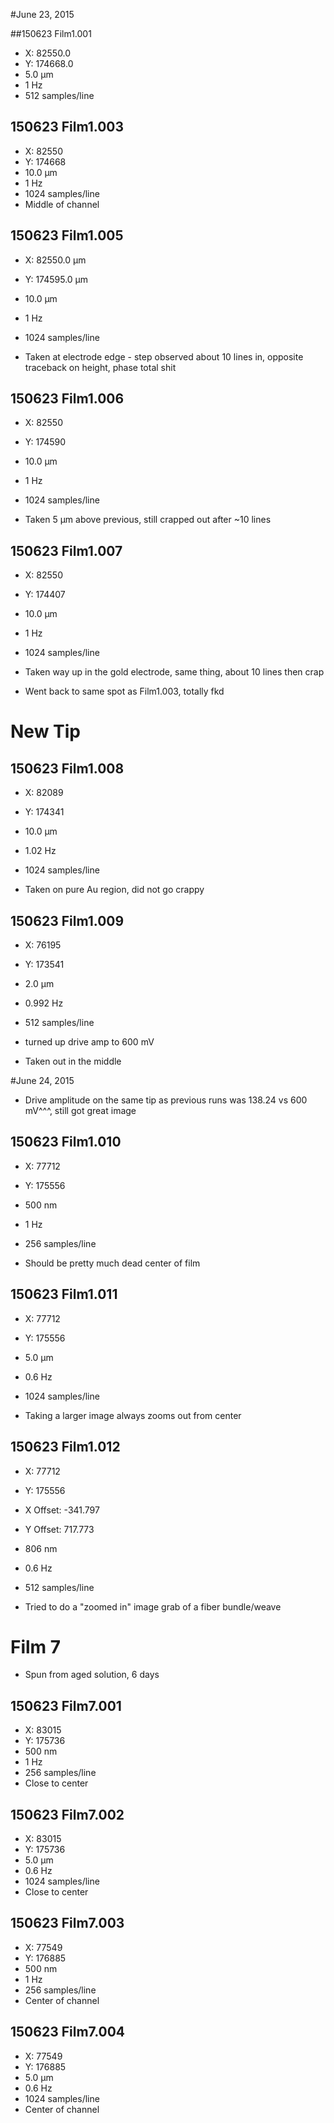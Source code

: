 #June 23, 2015

##150623 Film1.001
* X: 82550.0
* Y: 174668.0
* 5.0 µm
* 1 Hz
* 512 samples/line

## 150623 Film1.003
* X: 82550
* Y: 174668
* 10.0 µm
* 1 Hz
* 1024 samples/line
* Middle of channel

## 150623 Film1.005
* X: 82550.0 µm
* Y: 174595.0 µm
* 10.0 µm
* 1 Hz
* 1024 samples/line

* Taken at electrode edge - step observed about 10 lines in, opposite traceback on height, phase total shit

## 150623 Film1.006
* X: 82550
* Y: 174590
* 10.0 µm
* 1 Hz
* 1024 samples/line

* Taken 5 µm above previous, still crapped out after ~10 lines

## 150623 Film1.007
* X: 82550
* Y: 174407
* 10.0 µm
* 1 Hz
* 1024 samples/line

* Taken way up in the gold electrode, same thing, about 10 lines then crap

* Went back to same spot as Film1.003, totally fkd

# New Tip

## 150623 Film1.008
* X: 82089
* Y: 174341
* 10.0 µm
* 1.02 Hz
* 1024 samples/line

* Taken on pure Au region, did not go crappy

## 150623 Film1.009
* X: 76195
* Y: 173541
* 2.0 µm
* 0.992 Hz
* 512 samples/line
* turned up drive amp to 600 mV

* Taken out in the middle

#June 24, 2015

* Drive amplitude on the same tip as previous runs was 138.24 vs 600 mV^^^, still got great image

## 150623 Film1.010
* X: 77712
* Y: 175556
* 500 nm
* 1 Hz
* 256 samples/line

* Should be pretty much dead center of film

## 150623 Film1.011
* X: 77712
* Y: 175556
* 5.0 µm
* 0.6 Hz
* 1024 samples/line

* Taking a larger image always zooms out from center

## 150623 Film1.012
* X: 77712
* Y: 175556
* X Offset: -341.797
* Y Offset: 717.773
* 806 nm
* 0.6 Hz
* 512 samples/line

* Tried to do a "zoomed in" image grab of a fiber bundle/weave

# Film 7
* Spun from aged solution, 6 days

## 150623 Film7.001
* X: 83015
* Y: 175736
* 500 nm
* 1 Hz
* 256 samples/line
* Close to center

## 150623 Film7.002
* X: 83015
* Y: 175736
* 5.0 µm
* 0.6 Hz
* 1024 samples/line
* Close to center

## 150623 Film7.003
* X: 77549
* Y: 176885
* 500 nm
* 1 Hz
* 256 samples/line
* Center of channel

## 150623 Film7.004
* X: 77549
* Y: 176885
* 5.0 µm
* 0.6 Hz
* 1024 samples/line
* Center of channel

